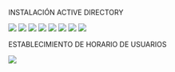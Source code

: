 INSTALACIÓN ACTIVE DIRECTORY 

![](https://66.media.tumblr.com/a7e88bbc39245c99e1387a651ae3bf29/tumblr_ps04mox7gN1y87vfmo1_1280.jpg)
![](https://66.media.tumblr.com/c439fa589443d4c927f90b0163732d8f/tumblr_ps04bz7Y3f1y87vfmo2_1280.jpg)
![](https://66.media.tumblr.com/ef157b89b294100ffdceeef95824c8fc/tumblr_ps04bz7Y3f1y87vfmo3_1280.jpg)
![](https://66.media.tumblr.com/6927119371c0afff6858017c87b542a0/tumblr_ps04bz7Y3f1y87vfmo4_1280.jpg)
![](https://66.media.tumblr.com/9198d54e031b620079cca8bdd46fc1ff/tumblr_ps04bz7Y3f1y87vfmo5_1280.jpg)
![](https://66.media.tumblr.com/11ff4b7757811ff87da71314d8d3f05e/tumblr_ps04bz7Y3f1y87vfmo6_1280.jpg)
![](https://66.media.tumblr.com/ce08eee26fbc01a3a6e062ab930d5aa5/tumblr_ps04bz7Y3f1y87vfmo7_1280.jpg)
![](https://66.media.tumblr.com/01f89e5388b1ab22dbc7228ad984751a/tumblr_ps04bz7Y3f1y87vfmo8_1280.jpg)

ESTABLECIMIENTO DE HORARIO DE USUARIOS 

![](https://66.media.tumblr.com/1ad13ce8cad3d51c477f1b1d5e310fdd/tumblr_ps04ny1IKK1y87vfmo7_1280.jpg)










